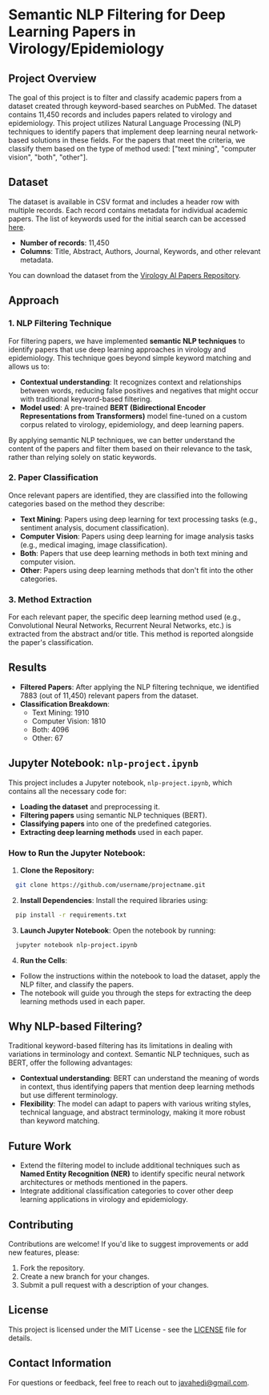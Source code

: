 # Semantic NLP Filtering for Deep Learning Papers in Virology/Epidemiology

## Project Overview
The goal of this project is to filter and classify academic papers from a dataset created through keyword-based searches on PubMed. The dataset contains 11,450 records and includes papers related to virology and epidemiology. This project utilizes Natural Language Processing (NLP) techniques to identify papers that implement deep learning neural network-based solutions in these fields. For the papers that meet the criteria, we classify them based on the type of method used: ["text mining", "computer vision", "both", "other"].

## Dataset
The dataset is available in CSV format and includes a header row with multiple records. Each record contains metadata for individual academic papers. The list of keywords used for the initial search can be accessed [here]().

- **Number of records**: 11,450
- **Columns**: Title, Abstract, Authors, Journal, Keywords, and other relevant metadata.

You can download the dataset from the [Virology AI Papers Repository]().

## Approach

### 1. **NLP Filtering Technique**
For filtering papers, we have implemented **semantic NLP techniques** to identify papers that use deep learning approaches in virology and epidemiology. This technique goes beyond simple keyword matching and allows us to:
- **Contextual understanding**: It recognizes context and relationships between words, reducing false positives and negatives that might occur with traditional keyword-based filtering.
- **Model used**: A pre-trained **BERT (Bidirectional Encoder Representations from Transformers)** model fine-tuned on a custom corpus related to virology, epidemiology, and deep learning papers.

By applying semantic NLP techniques, we can better understand the content of the papers and filter them based on their relevance to the task, rather than relying solely on static keywords.

### 2. **Paper Classification**
Once relevant papers are identified, they are classified into the following categories based on the method they describe:
- **Text Mining**: Papers using deep learning for text processing tasks (e.g., sentiment analysis, document classification).
- **Computer Vision**: Papers using deep learning for image analysis tasks (e.g., medical imaging, image classification).
- **Both**: Papers that use deep learning methods in both text mining and computer vision.
- **Other**: Papers using deep learning methods that don't fit into the other categories.


### 3. **Method Extraction**
For each relevant paper, the specific deep learning method used (e.g., Convolutional Neural Networks, Recurrent Neural Networks, etc.) is extracted from the abstract and/or title. This method is reported alongside the paper's classification.

## Results

- **Filtered Papers**: After applying the NLP filtering technique, we identified 7883 (out of 11,450) relevant papers from the dataset.
- **Classification Breakdown**:
  - Text Mining: 1910
  - Computer Vision: 1810
  - Both: 4096
  - Other: 67


## Jupyter Notebook: `nlp-project.ipynb`

This project includes a Jupyter notebook, `nlp-project.ipynb`, which contains all the necessary code for:
- **Loading the dataset** and preprocessing it.
- **Filtering papers** using semantic NLP techniques (BERT).
- **Classifying papers** into one of the predefined categories.
- **Extracting deep learning methods** used in each paper.

### How to Run the Jupyter Notebook:
1. **Clone the Repository:**
 ```bash
   git clone https://github.com/username/projectname.git
  ```
2. **Install Dependencies**: Install the required libraries using:
  ```bash
    pip install -r requirements.txt
  ```
3. **Launch Jupyter Notebook**: Open the notebook by running:
  ```bash
    jupyter notebook nlp-project.ipynb
  ```

4. **Run the Cells**:
  - Follow the instructions within the notebook to load the dataset, apply the NLP filter, and classify the papers.
  - The notebook will guide you through the steps for extracting the deep learning methods used in each paper.


## Why NLP-based Filtering?

Traditional keyword-based filtering has its limitations in dealing with variations in terminology and context. Semantic NLP techniques, such as BERT, offer the following advantages:
- **Contextual understanding**: BERT can understand the meaning of words in context, thus identifying papers that mention deep learning methods but use different terminology.
- **Flexibility**: The model can adapt to papers with various writing styles, technical language, and abstract terminology, making it more robust than keyword matching.

## Future Work
- Extend the filtering model to include additional techniques such as **Named Entity Recognition (NER)** to identify specific neural network architectures or methods mentioned in the papers.
- Integrate additional classification categories to cover other deep learning applications in virology and epidemiology.

## Contributing
Contributions are welcome! If you'd like to suggest improvements or add new features, please:
1. Fork the repository.
2. Create a new branch for your changes.
3. Submit a pull request with a description of your changes.

## License
This project is licensed under the MIT License - see the [LICENSE](LICENSE) file for details.

## Contact Information
For questions or feedback, feel free to reach out to javahedi@gmail.com.
